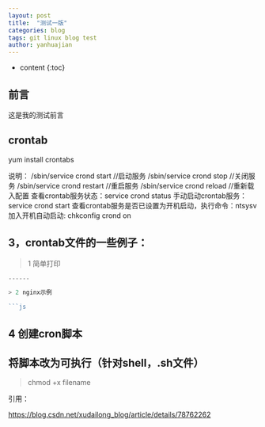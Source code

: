 ```yaml
---
layout: post
title:  "测试一版"
categories: blog
tags: git linux blog test  
author: yanhuajian
---
```


* content
{:toc}


## 前言

这是我的测试前言

##  crontab


yum install crontabs

说明：
/sbin/service crond start //启动服务
/sbin/service crond stop //关闭服务
/sbin/service crond restart //重启服务
/sbin/service crond reload //重新载入配置
查看crontab服务状态：service crond status
手动启动crontab服务：service crond start
查看crontab服务是否已设置为开机启动，执行命令：ntsysv
加入开机自动启动:
chkconfig crond on










## 3，crontab文件的一些例子：

> 1 简单打印

```js
------

> 2 nginx示例

```js
```

##  4 创建cron脚本

## 将脚本改为可执行（针对shell，.sh文件）

> chmod +x filename


引用：

https://blog.csdn.net/xudailong_blog/article/details/78762262







